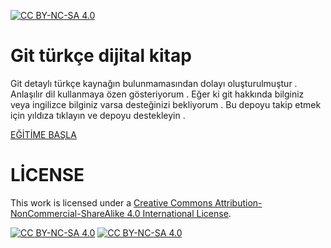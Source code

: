 [![CC BY-NC-SA 4.0][cc-by-nc-sa-shield]][cc-by-nc-sa]   
# Git türkçe dijital kitap

Git detaylı türkçe kaynağın bulunmamasından dolayı oluşturulmuştur . Anlaşılır dil kullanmaya özen gösteriyorum . Eğer ki git hakkında bilginiz veya ingilizce bilginiz varsa desteğinizi bekliyorum . Bu depoyu takip etmek için yıldıza tıklayın ve depoyu destekleyin .



[EĞİTİME BAŞLA](https://github.com/archonfly/git-learn-a-z/blob/main/G%C4%B0T/Giri%C5%9F.md)


# LİCENSE
This work is licensed under a
[Creative Commons Attribution-NonCommercial-ShareAlike 4.0 International License][cc-by-nc-sa].

[![CC BY-NC-SA 4.0][cc-by-nc-sa-image]][cc-by-nc-sa]    [![CC BY-NC-SA 4.0][cc-by-nc-sa-shield]][cc-by-nc-sa]

[cc-by-nc-sa]: http://creativecommons.org/licenses/by-nc-sa/4.0/

[cc-by-nc-sa-image]: https://licensebuttons.net/l/by-nc-sa/4.0/88x31.png

[cc-by-nc-sa-shield]: https://img.shields.io/badge/License-CC%20BY--NC--SA%204.0-lightgrey.svg
